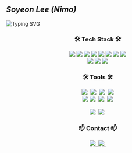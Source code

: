 ## *Soyeon Lee (Nimo)*

![Typing SVG](https://readme-typing-svg.demolab.com?font=Fira+Code&pause=1000&width=600&lines=Hi!+Welcome+to+Soyeon's+Github) 
<h3 align="center">🛠 Tech Stack 🛠</h3>
<div align="center">
<img src="https://img.shields.io/badge/html5-E34F26.svg?style=for-the-badge&logo=html5&logoColor=ffffff" /> 
  <img src="https://img.shields.io/badge/CSS3-1572B6.svg?style=for-the-badge&logo=css3&logoColor=FFFfff" /> 
  <img src="https://img.shields.io/badge/javascript-F7DF1E.svg?style=for-the-badge&logo=javascript&logoColor=FFFfff" />
  <img src="https://img.shields.io/badge/react-20232a.svg?style=for-the-badge&logo=react&logoColor=61DAFB" />

  <img src="https://img.shields.io/badge/python-3776AB.svg?style=for-the-badge&logo=python&logoColor=ffffff" /> 
  <img src="https://img.shields.io/badge/threedotjs-000000.svg?style=for-the-badge&logo=threedotjs&logoColor=ffffff" /> 
  <img src="https://img.shields.io/badge/tailwindcss-06B6D4.svg?style=for-the-badge&logo=tailwindcss&logoColor=FFFfff" /> 
  <img src="https://img.shields.io/badge/typescript-3178C6.svg?style=for-the-badge&logo=jtypescript&logoColor=FFFfff" />
  </br>
  <img src="https://img.shields.io/badge/mongodb-47A248.svg?style=for-the-badge&logo=mongodb&logoColor=ffffff" />
    <img src="https://img.shields.io/badge/mysql-4479A1.svg?style=for-the-badge&logo=mysql&logoColor=61DAFB" />
<img src="https://img.shields.io/badge/vuedotjs-4FC08D.svg?style=for-the-badge&logo=vuedotjs&logoColor=ffffff" />

</div>
<h3 align="center">🛠 Tools 🛠</h3>
<div align="center">
  <img src="https://img.shields.io/badge/git-F05033.svg?style=for-the-badge&logo=git&logoColor=white" />&nbsp
  <img src="https://img.shields.io/badge/github-181717.svg?style=for-the-badge&logo=github&logoColor=white" />&nbsp
  <img src="https://img.shields.io/badge/Notion-F3F3F3.svg?style=for-the-badge&logo=notion&logoColor=black" />&nbsp
  <img src="https://img.shields.io/badge/Notion-F3F3F3.svg?style=for-the-badge&logo=notion&logoColor=black" />
  
</div>

<div align="center">
  <img src="https://img.shields.io/badge/adobe%20illustrator-08253c.svg?style=for-the-badge&logo=adobe%20photoshop&logoColor=37abff" />
  <img src="https://img.shields.io/badge/adobe%20photoshop-08253c.svg?style=for-the-badge&logo=adobe%20photoshop&logoColor=37abff" />&nbsp
  <img src="https://img.shields.io/badge/figma-F24E1E.svg?style=for-the-badge&logo=figma&logoColor=white" />&nbsp
  <img src="https://img.shields.io/badge/cinema4d-011A6A.svg?style=for-the-badge&logo=cinema4d&logoColor=white" />
</div>

<br>

<div align="center">
  <img src="https://img.shields.io/badge/VSCode-2C2C32.svg?style=for-the-badge&logo=visual-studio-code&logoColor=22ABF3" />&nbsp
  <img src="https://img.shields.io/badge/jupyter-2C2C32.svg?style=for-the-badge&logo=jupyter&logoColor=F37726" />&nbsp
<!--   <img src="https://img.shields.io/badge/Colab-2C2C32.svg?style=for-the-badge&logo=googlecolab&logoColor=F9AB00" />&nbsp -->
</div>

<h3 align="center">📫 Contact 📫</h3>
<div align="center">
  <a href="https://velog.io/@oka1313">
    <img src="https://img.shields.io/badge/Velog-1EBC8F?style=for-the-badge&logo=velog&logoColor=white" />&nbsp
  </a>
  <a href="mail:sandwich1038@gmail.com">
    <img
      src="https://img.shields.io/badge/sandwich1038@gmail.com-D14836?style=for-the-badge&logo=gmail&logoColor=white"/>&nbsp
  </a>
</div>

<!--
**umb0000/umb0000** is a ✨ _special_ ✨ repository because its `README.md` (this file) appears on your GitHub profile.

Here are some ideas to get you started:

- 🔭 I’m currently working on ...
- 🌱 I’m currently learning ...
- 👯 I’m looking to collaborate on ...
- 🤔 I’m looking for help with ...
- 💬 Ask me about ...
- 📫 How to reach me: ...
- 😄 Pronouns: ...
- ⚡ Fun fact: ...
-->
